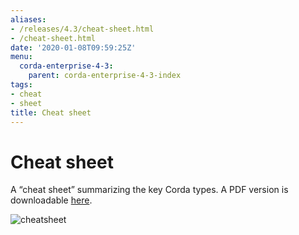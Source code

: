 ```yaml
---
aliases:
- /releases/4.3/cheat-sheet.html
- /cheat-sheet.html
date: '2020-01-08T09:59:25Z'
menu:
  corda-enterprise-4-3:
    parent: corda-enterprise-4-3-index
tags:
- cheat
- sheet
title: Cheat sheet
---
```



# Cheat sheet

A “cheat sheet” summarizing the key Corda types. A PDF version is downloadable [here](/en/pdf/corda-cheat-sheet.pdf).

![cheatsheet](/en/images/cheatsheet.jpg "cheatsheet")

